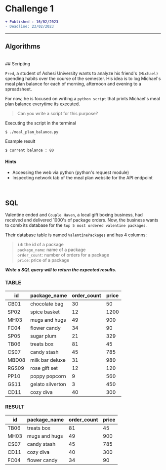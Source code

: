 # Challenge 1

```diff
+ Published : 16/02/2023
- Deadline: 23/02/2023
```

---

## Algorithms

<br />
## Scripting

`Fred`, a student of Ashesi University wants to analyze his friend's `(Michael)` spending habits over the course of the semester. His idea is to log Michael's meal plan balance for each of morning, afternoon and evening to a spreadsheet.

For now, he is focused on writing a `python script` that prints Michael's meal plan balance everytime its executed.

> Can you write a script for this purpose?

Executing the script in the terminal

```sh
$ ./meal_plan_balance.py
```

Example result

```sh
$ current balance : 80
```

#### Hints

- Accessing the web via python (python's request module)
- Inspecting network tab of the meal plan website for the API endpoint

<br />

## SQL

Valentine ended and `Couple Haven`, a local gift boxing business, had received and delivered 1000's of package orders. Now, the business wants to comb its database for the `top 5 most ordered valentine packages`.

Their database table is named `ValentinePackages` and has 4 columns:

> `id`: the id of a package  
> `package_name`: name of a package  
> `order_count`: number of orders for a package  
> `price`: price of a package

**_Write a SQL query will to return the expected results._**

### TABLE

| id    | package_name     | order_count | price |
| ----- | ---------------- | ----------- | ----- |
| CB01  | chocolate bag    | 30          | 50    |
| SP02  | spice basket     | 12          | 1200  |
| MH03  | mugs and hugs    | 49          | 900   |
| FC04  | flower candy     | 34          | 90    |
| SP05  | sugar plum       | 21          | 329   |
| TB06  | treats box       | 81          | 45    |
| CS07  | candy stash      | 45          | 785   |
| MBD08 | milk bar deluxe  | 31          | 980   |
| RGS09 | rose gift set    | 12          | 120   |
| PP10  | poppy popcorn    | 9           | 560   |
| GS11  | gelato silverton | 3           | 450   |
| CD11  | cozy diva        | 40          | 300   |

### RESULT

| id   | package_name  | order_count | price |
| ---- | ------------- | ----------- | ----- |
| TB06 | treats box    | 81          | 45    |
| MH03 | mugs and hugs | 49          | 900   |
| CS07 | candy stash   | 45          | 785   |
| CD11 | cozy diva     | 40          | 300   |
| FC04 | flower candy  | 34          | 90    |
